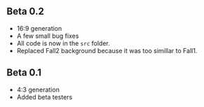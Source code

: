 ## Beta 0.2

- 16:9 generation
- A few small bug fixes
- All code is now in the `src` folder.
- Replaced Fall2 background because it was too simillar to Fall1.

## Beta 0.1

- 4:3 generation
- Added beta testers